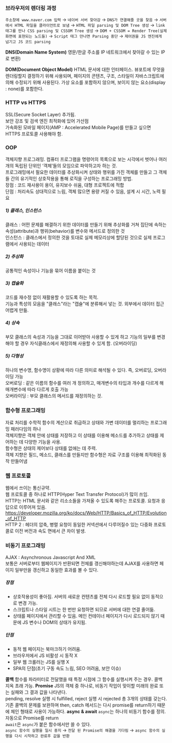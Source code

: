 ### 브라우저의 렌더링 과정
`주소창에 www.naver.com 입력` → `네이버 서버 찾아감` → `DNS가 연결해줄 곳을 찾음` → `서버에서 HTML 파일을 클라이언트로 보냄` → `HTML 파일 parsing 및 DOM Tree 생성` → `link 태그를 만나 CSS parsing 및 CSSOM Tree 생성` → `DOM + CSSOM = Render Tree(실제 화면에 표현되는 노드들)` → `Script 태그 만나면 Parsing 중단` → `제어권을 JS 엔진에게 넘기고 JS 코드 parsing`

**DNS(Domain Name System)**
영문/한글 주소를 IP 네트워크에서 찾아갈 수 있는 IP로 변환)

**DOM(Document Object Model)**
HTML 문서에 대한 인터페이스. 뷰포트에 무엇을 렌더링할지 결정하기 위해 사용되며, 페이지의 콘텐츠, 구조, 스타일이 자바스크립트에 의해 수정되기 위해 사용된다. 가상 요소를 포함하지 않으며, 보이지 않는 요소(display : none)를 포함한다.

### HTTP vs HTTPS
SSL(Secure Socket Layer) 추가됨.<br>
보안 강조 및 검색 엔진 최적화에 있어 가산점<br>
가속화된 모바일 페이지(AMP : Accelerated Mobile Page)를 만들고 싶으면 HTTPS 프로토콜 사용해야 함.

### OOP
객체지향 프로그래밍. 컴퓨터 프로그램을 명령어의 목록으로 보는 시각에서 벗어나 여러 개의 독립된 단위인 ‘객체’들의 모임으로 파악하고자 하는 것.<br>
프로그래밍에서 필요한 데이터를 추상화시켜 상태와 행위를 가진 객체를 만들고 그 객체들 간의 유기적인 상호작용을 통해 로직을 구성하는 프로그래밍 방법.<br>
장점 : 코드 재사용이 용이, 유지보수 쉬움, 대형 프로젝트에 적합<br>
단점 : 처리속도 상대적으로 느림, 객체 많으면 용량 커질 수 있음, 설계 시 시간, 노력 필요

##### 1) 클래스, 인스턴스
클래스 : 어떤 문제를 해결하기 위한 데이터를 만들기 위해 추상화를 거쳐 집단에 속하는 속성(attribute)과 행위(behavior)를 변수와 메서드로 정의한 것<br>
인스턴스 : 클래스에서 정의한 것을 토대로 실제 메모리상에 할당된 것으로 실제 프로그램에서 사용되는 데이터
##### 2) 추상화
공통적인 속성이나 기능을 묶어 이름을 붙이는 것
##### 3) 캡슐화
코드를 재수정 없이 재활용할 수 있도록 하는 목적.<br>
기능과 특성의 모음을 "클래스"라는 "캡슐"에 분류해서 넣는 것. 외부에서 데이터 접근 어렵게 만듦.
##### 4) 상속
부모 클래스의 속성과 기능을 그대로 이어받아 사용할 수 있게 하고 기능의 일부를 변경해야 할 경우 자식클래스에서 재정의해 사용할 수 있게 함. (오버라이딩)
##### 5) 다형성
하나의 변수명, 함수명이 상황에 따라 다른 의미로 해석될 수 있다. 즉, 오버로딩, 오버라이딩 가능<br>
오버로딩 : 같은 이름의 함수를 여러 개 정의하고, 매개변수의 타입과 개수를 다르게 해 매개변수에 따라 다르게 호출 가능<br>
오버라이딩 : 부모 클래스의 메서드를 재정의하는 것.

### 함수형 프로그래밍
자료 처리를 수학적 함수의 계산으로 취급하고 상태와 가변 데이터를 멀리하는 프로그래밍 패러다임의 하나<br>
객체지향은 객체 안에 상태를 저장하고 이 상태를 이용해 메소드를 추가하고 상태를 제어하는 데 다양한 기능을 사용.<br>
함수형은 상태의 제어보다 상태를 없애는 데 주력.<br>
객체 지향은 필드, 메소드, 클래스를 만들지만 함수형은 자료 구조를 이용해 최적화된 동작 만들어냄

### 웹 프로토콜
웹에서 쓰이는 통신규약.<br>
웹 프로토콜 중 하나로 HTTP(Hyper Text Transfer Protocol)가 많이 쓰임.<br>
HTTP는 HTML 문서와 같은 리소소들을 가져올 수 있도록 해주는 프로토콜. 요청과 응답으로 이루어져 있음.<br>
https://developer.mozilla.org/ko/docs/Web/HTTP/Basics_of_HTTP/Evolution_of_HTTP<br>
HTTP 2 : 헤더의 압축, 병렬 요청이 동일한 커넥션에서 다루어질수 있는 다중화 프로토콜로 이전 버전과 속도 면에서 큰 차이 발생.

### 비동기 프로그래밍
AJAX : Asynchronous Javascript And XML<br>
보통은 서버로부터 웹페이지가 반환되면 전체를 갱신해야하는데 AJAX를 사용하면 페이지 일부만을 갱신하고 동일한 효과를 볼 수 있다.
##### 장점
- 상호작용성이 좋아짐. 서버의 새로운 컨텐츠를 전체 다시 로드할 필요 없이 동적으로 변경 가능.
- 스크립트나 스타일 시트는 한 번만 요청하면 되므로 서버에 대한 연결 줄어듦.
- 상태를 페이지에서 관리할 수 있음. 메인 컨테이너 페이지가 다시 로드되지 않기 때문에 JS 변수나 DOM의 상태가 유지됨.
##### 단점
- 동적 웹 페이지는 북마크하기 어려움.
- 브라우저에서 JS 비활성 시 동작 X
- 일부 웹 크롤러는 JS를 실행 X
- SPA의 단점(초기 구동 속도 느림, SEO 어려움, 보안 이슈)

**콜백**
함수를 파라미터로 전달했을 때 특정 시점에 그 함수를 실행시켜 주는 경우. 콜백 지옥 초래 가능.
**Promise**
JS의 객체 중 하나로, 비동기 작업이 맞이할 미래의 완료 또는 실패와 그 결과 값을 나타낸다.<br>
pending, resolve 실행 시 fulfilled, reject 실행 시 rejected 총 3개의 상태를 갖는다.<br>
기존 콜백의 문제를 보완하며 then, catch 메서드는 다시 promise를 return하기 때문에 체인 형태로 사용이 가능하다.
**async & await**
`async`는 하나의 비동기 함수를 정의. 자동으로 Promise를 return<br>
`await`은 `async`가 붙은 함수에서만 쓸 수 있다.<br>
`async 함수의 실행을 일시 중지` → `전달 된 Promise의 해결을 기다림` → `async 함수의 실행을 다시 시작하고 완료후 값을 반환`